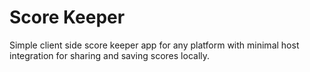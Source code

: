 # Score Keeper

Simple client side score keeper app for any platform with minimal host integration for sharing and saving scores locally.

